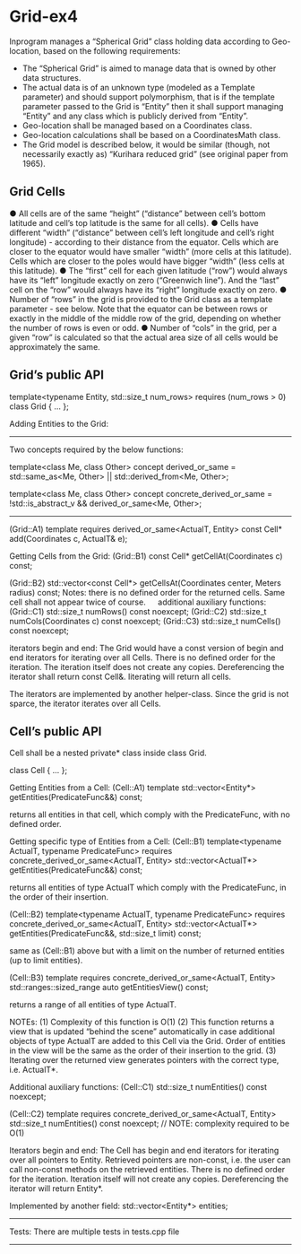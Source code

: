 # Grid-ex4

Inprogram manages a “Spherical Grid” class holding data according to Geo-location, based on the following requirements:
-	The “Spherical Grid” is aimed to manage data that is owned by other data structures.
-	The actual data is of an unknown type (modeled as a Template parameter) and should support polymorphism, that is if the template parameter passed to the Grid is “Entity” then it shall support managing “Entity” and any class which is publicly derived from “Entity”.
-	Geo-location shall be managed based on a Coordinates class.
-	Geo-location calculations shall be based on a CoordinatesMath class.
-	The Grid model is described below, it would be similar (though, not necessarily exactly as) “Kurihara reduced grid” (see original paper from 1965).

Grid Cells
-

●	All cells are of the same “height” (“distance” between cell’s bottom latitude and cell’s top latitude is the same for all cells).
●	Cells have different “width” (“distance” between cell’s left longitude and cell’s right longitude) - according to their distance from the equator. Cells which are closer to the equator would have smaller “width” (more cells at this latitude). Cells which are closer to the poles would have bigger “width” (less cells at this latitude).
●	The “first” cell for each given latitude (“row”) would always have its “left” longitude exactly on zero (“Greenwich line”). And the “last” cell on the “row” would always have its “right” longitude exactly on zero. 
●	Number of “rows” in the grid is provided to the Grid class as a template parameter - see below. Note that the equator can be between rows or exactly in the middle of the  middle row of the grid, depending on whether the number of rows is even or odd.
●	Number of “cols” in the grid, per a given “row” is calculated so that the actual area size of all cells would be approximately the same. 

Grid’s public API
-

template<typename Entity, std::size_t num_rows> requires (num_rows > 0)
class Grid { ... };

Adding Entities to the Grid:
________________________________________
Two concepts required by the below functions:

  template<class Me, class Other> concept derived_or_same =
    std::same_as<Me, Other> || std::derived_from<Me, Other>;

  template<class Me, class Other> concept concrete_derived_or_same =
    !std::is_abstract_v<Me> && derived_or_same<Me, Other>;
________________________________________
(Grid::A1)  template<typename ActualT> requires derived_or_same<ActualT, Entity>
		const Cell* add(Coordinates c, ActualT& e);

Getting Cells from the Grid:
(Grid::B1)  const Cell* getCellAt(Coordinates c) const;

(Grid::B2)  std::vector<const Cell*> getCellsAt(Coordinates center, Meters radius) const;
Notes: there is no defined order for the returned cells. Same cell shall not appear twice of course. 
 
additional auxiliary functions:
(Grid::C1)	std::size_t numRows() const noexcept; 
(Grid::C2)	std::size_t numCols(Coordinates c) const noexcept; 
(Grid::C3)	std::size_t numCells() const noexcept; 

iterators begin and end:
The Grid would have a const version of begin and end iterators for iterating over all Cells. There is no defined order for the iteration. The iteration itself does not create any copies. Dereferencing the iterator shall return const Cell&.
Iiterating will return all cells.

The iterators are implemented by another helper-class.
Since the grid is not sparce, the iterator iterates over all Cells.

Cell’s public API
-

Cell shall be a nested private* class inside class Grid.

class Cell { ... };

Getting Entities from a Cell:
(Cell::A1) template<typename PredicateFunc>
 	 std::vector<Entity*> getEntities(PredicateFunc&&) const;

returns all entities in that cell, which comply with the PredicateFunc, with no defined order. 

Getting specific type of Entities from a Cell:
(Cell::B1) template<typename ActualT, typename PredicateFunc>
 requires concrete_derived_or_same<ActualT, Entity>
 std::vector<ActualT*> getEntities(PredicateFunc&&) const;

returns all entities of type ActualT which comply with the PredicateFunc, in the order of their insertion.

(Cell::B2) template<typename ActualT, typename PredicateFunc>
 requires concrete_derived_or_same<ActualT, Entity>
	 std::vector<ActualT*> getEntities(PredicateFunc&&, std::size_t limit) const;

same as (Cell::B1) above but with a limit on the number of returned entities (up to limit entities).

(Cell::B3) template<typename ActualT>
 requires concrete_derived_or_same<ActualT, Entity>
	 std::ranges::sized_range auto getEntitiesView() const;

returns a range of all entities of type ActualT.

NOTEs:
(1)	Complexity of this function is O(1)
(2)	This function returns a view that is updated “behind the scene” automatically in case additional objects of type ActualT are added to this Cell via the Grid. Order of entities in the view will be the same as the order of their insertion to the grid.
(3)	Iterating over the returned view generates pointers with the correct type, i.e. ActualT*.

Additional auxiliary functions:
(Cell::C1)
std::size_t numEntities() const noexcept;

(Cell::C2)
template<typename ActualT>
requires concrete_derived_or_same<ActualT, Entity>
std::size_t numEntities() const noexcept; // NOTE: complexity required to be O(1)

Iterators begin and end:
The Cell has begin and end iterators for iterating over all pointers to Entity. Retrieved pointers are non-const, i.e. the user can call non-const methods on the retrieved entities. There is no defined order for the iteration. Iteration itself will not create any copies.
Dereferencing the iterator will return Entity*.

Implemented by another field:
        std::vector<Entity*> entities;

________________________________________

Tests:
There are multiple tests in tests.cpp file
________________________________________


